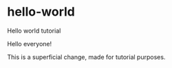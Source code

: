 # hello-world
Hello world tutorial

Hello everyone!

This is a superficial change, made for tutorial purposes.
